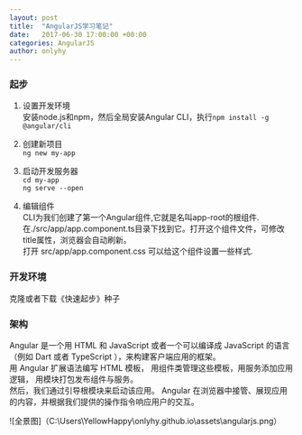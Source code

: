 ```yaml
---
layout: post
title:  "AngularJS学习笔记"
date:   2017-06-30 17:00:00 +00:00
categories: AngularJS
author: onlyhy
---
```

### 起步
1. 设置开发环境  
   安装node.js和npm，然后全局安装Angular CLI，执行`npm install -g @angular/cli`

2. 创建新项目  
   `ng new my-app`

3. 启动开发服务器  
   `cd my-app`  
   `ng serve --open`

4. 编辑组件  
   CLI为我们创建了第一个Angular组件,它就是名叫app-root的根组件.在./src/app/app.component.ts目录下找到它。打开这个组件文件，可修改title属性，浏览器会自动刷新。  
   打开 src/app/app.component.css 可以给这个组件设置一些样式.

### 开发环境   
   克隆或者下载《快速起步》种子  

### 架构  
   Angular 是一个用 HTML 和 JavaScript 或者一个可以编译成 JavaScript 的语言（例如 Dart 或者 TypeScript ），来构建客户端应用的框架。  
   用 Angular 扩展语法编写 HTML 模板， 用组件类管理这些模板，用服务添加应用逻辑， 用模块打包发布组件与服务。  
   然后，我们通过引导根模块来启动该应用。 Angular 在浏览器中接管、展现应用的内容，并根据我们提供的操作指令响应用户的交互。  

![全景图]（C:\Users\YellowHappy\onlyhy.github.io\assets\angularjs.png）






